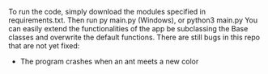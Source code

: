 To run the code, simply download the modules specified in requirements.txt. Then run py main.py (Windows), or python3 main.py
You can easily extend the functionalities of the app be subclassing the Base classes and overwrite the default functions.
There are still bugs in this repo that are not yet fixed: 
- The program crashes when an ant meets a new color
